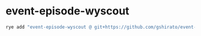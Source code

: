 # event-episode-wyscout


```bash
rye add "event-episode-wyscout @ git+https://github.com/gshirato/event-episode-wyscout.git"
```
